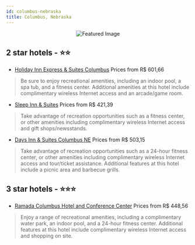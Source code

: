```yaml
---
id: columbus-nebraska
title: Columbus, Nebraska
---
```


<center><img src="https://i.travelapi.com/hotels/1000000/330000/327900/327851/a82fb0a0_z.jpg" alt="Featured Image" /></center>


##  2 star hotels - ⭐️⭐️

-    [Holiday Inn Express & Suites Columbus](https://us.hurb.com/hotels/columbus/holiday-inn-express-suites-columbus-JNP-JP156048?cmp=18055) Prices from R$ 601,66
   > Be sure to enjoy recreational amenities, including an indoor pool, a spa tub, and a fitness center. Additional amenities at this hotel include complimentary wireless Internet access and an arcade/game room.
-    [Sleep Inn & Suites](https://us.hurb.com/hotels/columbus/sleep-inn-suites-JNP-JP170832?cmp=18055) Prices from R$ 421,39
   > Take advantage of recreation opportunities such as a fitness center, or other amenities including complimentary wireless Internet access and gift shops/newsstands.
-    [Days Inn & Suites Columbus NE](https://us.hurb.com/hotels/columbus/days-inn-suites-columbus-ne-JNP-JP826869?cmp=18055) Prices from R$ 503,15
   > Take advantage of recreation opportunities such as a 24-hour fitness center, or other amenities including complimentary wireless Internet access and tour/ticket assistance. Additional features at this hotel include a picnic area and barbecue grills.

##  3 star hotels - ⭐️⭐️⭐️

-    [Ramada Columbus Hotel and Conference Center](https://us.hurb.com/hotels/columbus/ramada-columbus-hotel-and-conference-center-JNP-JP825860?cmp=18055) Prices from R$ 448,56
   > Enjoy a range of recreational amenities, including a complimentary water park, an indoor pool, and a 24-hour fitness center. Additional features at this hotel include complimentary wireless Internet access and shopping on site.
